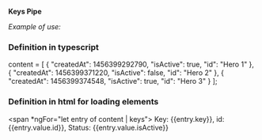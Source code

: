 **Keys Pipe**

_Example of use:_

### Definition in typescript
 content = [
 {
     "createdAt": 1456399292790,
     "isActive": true,
     "id": "Hero 1"
 },
 {
     "createdAt": 1456399371220,
     "isActive": false,
     "id": "Hero 2"
 },
 {
     "createdAt": 1456399374548,
     "isActive": true,
     "id": "Hero 3"
 }
 ];
### Definition in html for loading elements
 <span *ngFor="let entry of content | keys">
 Key: {{entry.key}}, id: {{entry.value.id}}, Status: {{entry.value.isActive}}
 <br/>
 </span>